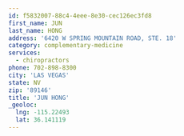 ```yaml
---
id: f5832007-88c4-4eee-8e30-cec126ec3fd8
first_name: JUN
last_name: HONG
address: '6420 W SPRING MOUNTAIN ROAD, STE. 18'
category: complementary-medicine
services:
  - chiropractors
phone: 702-898-8300
city: 'LAS VEGAS'
state: NV
zip: '89146'
title: 'JUN HONG'
_geoloc:
  lng: -115.22493
  lat: 36.141119
---
```

